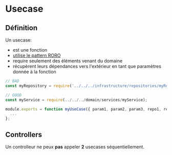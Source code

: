 # Usecase

## Définition

Un usecase:
 - est une fonction
 - [utilise le pattern RORO](https://medium.freecodecamp.org/elegant-patterns-in-modern-javascript-roro-be01e7669cbd)
 - require seulement des éléments venant du domaine
 - récupèrent leurs dépendances vers l'extérieur en tant que paramètres donnée à la fonction

```javascript
// BAD
const myRepository = require('../../../infrastructure/repositories/myRepository');

// GOOD
const myService = require(../../../domain/services/myService);

module.exports = function myUseCase({ param1, param2, param3, repo1, repo2 }) {
  ...
};
```

## Controllers

Un controlleur ne peux __pas__ appeler __2__ usecases séquentiellement.

